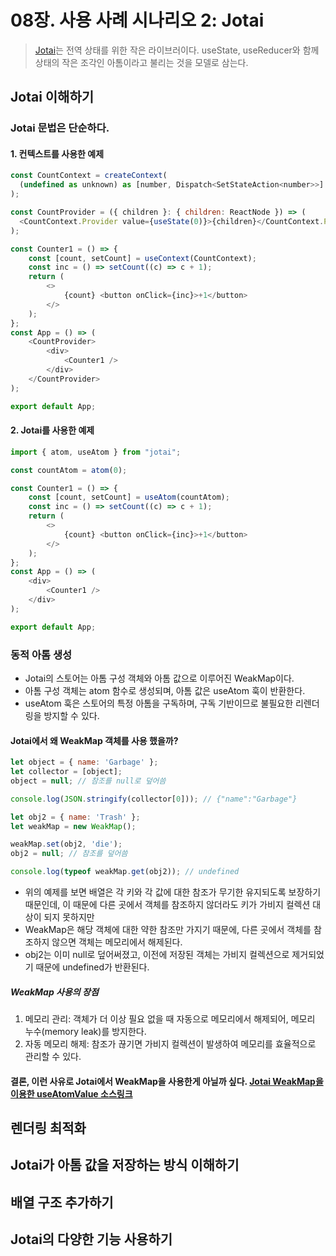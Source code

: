 # 08장. 사용 사례 시나리오 2: Jotai

> [Jotai](https://github.com/pmndrs/jotai)는 전역 상태를 위한 작은 라이브러이다.
> useState, useReducer와 함께 상태의 작은 조각인 아톰이라고 불리는 것을 모델로 삼는다.

## Jotai 이해하기

### Jotai 문법은 단순하다.
#### 1. 컨텍스트를 사용한 예제
```javascript
const CountContext = createContext(
  (undefined as unknown) as [number, Dispatch<SetStateAction<number>>]
);

const CountProvider = ({ children }: { children: ReactNode }) => (
  <CountContext.Provider value={useState(0)}>{children}</CountContext.Provider>
);

const Counter1 = () => {
    const [count, setCount] = useContext(CountContext);
    const inc = () => setCount((c) => c + 1);
    return (
        <>
            {count} <button onClick={inc}>+1</button>
        </>
    );
};
const App = () => (
    <CountProvider>
        <div>
            <Counter1 />
        </div>
    </CountProvider>
);

export default App;
```

#### 2. Jotai를 사용한 예제
```javascript
import { atom, useAtom } from "jotai";

const countAtom = atom(0);

const Counter1 = () => {
    const [count, setCount] = useAtom(countAtom);
    const inc = () => setCount((c) => c + 1);
    return (
        <>
            {count} <button onClick={inc}>+1</button>
        </>
    );
};
const App = () => (
    <div>
        <Counter1 />
    </div>
);

export default App;
```

### 동적 아톰 생성
- Jotai의 스토어는 아톰 구성 객체와 아톰 값으로 이루어진 WeakMap이다. 
- 아톰 구성 객체는 atom 함수로 생성되며, 아톰 값은 useAtom 훅이 반환한다. 
- useAtom 훅은 스토어의 특정 아톰을 구독하며, 구독 기반이므로 불필요한 리렌더링을 방지할 수 있다.

#### Jotai에서 왜 WeakMap 객체를 사용 했을까?
```javascript
let object = { name: 'Garbage' };
let collector = [object];
object = null; // 참조를 null로 덮어씀

console.log(JSON.stringify(collector[0])); // {"name":"Garbage"}

let obj2 = { name: 'Trash' };
let weakMap = new WeakMap();

weakMap.set(obj2, 'die');
obj2 = null; // 참조를 덮어씀

console.log(typeof weakMap.get(obj2)); // undefined
```
- 위의 예제를 보면 배열은 각 키와 각 값에 대한 참조가 무기한 유지되도록 보장하기 때문인데, 이 때문에 다른 곳에서 객체를 참조하지 않더라도 키가 가비지 컬렉션 대상이 되지 못하지만
- WeakMap은 해당 객체에 대한 약한 참조만 가지기 때문에, 다른 곳에서 객체를 참조하지 않으면 객체는 메모리에서 해제된다.
- obj2는 이미 null로 덮어써졌고, 이전에 저장된 객체는 가비지 컬렉션으로 제거되었기 때문에 undefined가 반환된다.

##### WeakMap 사용의 장점
1. 메모리 관리: 객체가 더 이상 필요 없을 때 자동으로 메모리에서 해제되어, 메모리 누수(memory leak)를 방지한다.
2. 자동 메모리 해제: 참조가 끊기면 가비지 컬렉션이 발생하여 메모리를 효율적으로 관리할 수 있다.

#### 결론, 이런 사유로 Jotai에서 WeakMap을 사용한게 아닐까 싶다. [Jotai WeakMap을 이용한 useAtomValue 소스링크](https://github.com/pmndrs/jotai/blob/main/src/react/useAtomValue.ts)


## 렌더링 최적화
## Jotai가 아톰 값을 저장하는 방식 이해하기
## 배열 구조 추가하기
## Jotai의 다양한 기능 사용하기
